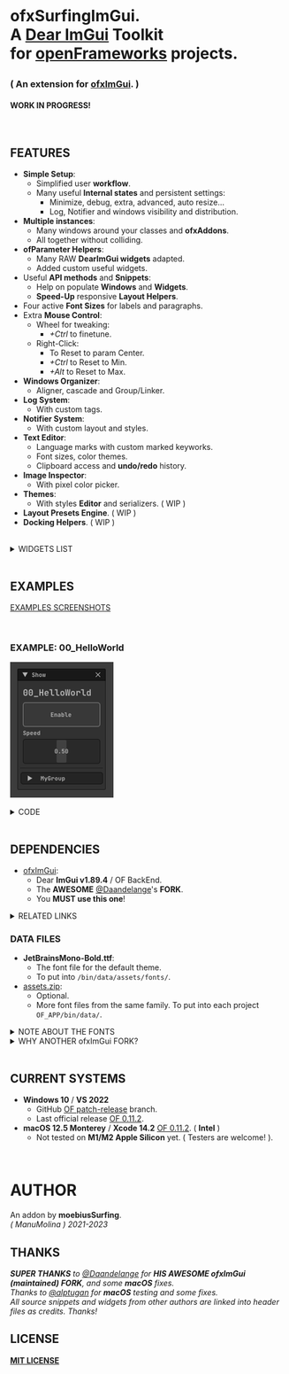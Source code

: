 <br>

<h1>
  
ofxSurfingImGui.  
A [Dear ImGui](https://github.com/ocornut/imgui) **Toolkit**  
for [openFrameworks](https://openframeworks.cc/) projects.  
  
</h1>

<h3>
  
( An extension for [ofxImGui](https://github.com/Daandelange/ofxImGui/tree/develop). )    
  
</h3>

#### WORK IN PROGRESS!

<br>

## FEATURES

- **Simple Setup**:
  - Simplified user **workflow**.
  - Many useful **Internal states** and persistent settings:
    - Minimize, debug, extra, advanced, auto resize...
    - Log, Notifier and windows visibility and distribution. 
- **Multiple instances**:
  - Many windows around your classes and **ofxAddons**.
  - All together without colliding.
- **ofParameter Helpers**:
  - Many RAW **DearImGui widgets** adapted.
  - Added custom useful widgets.
- Useful **API methods** and **Snippets**: 
  - Help on populate **Windows** and **Widgets**.
  - **Speed-Up** responsive **Layout Helpers**.
- Four active **Font Sizes** for labels and paragraphs.
- Extra **Mouse Control**: 
  - Wheel for tweaking:
    -  _+Ctrl_ to finetune.
  - Right-Click:
    - To Reset to param Center.
    - _+Ctrl_ to Reset to Min.
    - _+Alt_ to Reset to Max.
- **Windows Organizer**:
    - Aligner, cascade and Group/Linker.
- **Log System**:
    - With custom tags.
- **Notifier System**:
    - With custom layout and styles.
- **Text Editor**: 
    - Language marks with custom marked keyworks.
    - Font sizes, color themes.
    - Clipboard access and **undo/redo** history.
- **Image Inspector**:
    - With pixel color picker.
- **Themes**:
    - With styles **Editor** and serializers. ( WIP )
- **Layout Presets Engine**. ( WIP )
- **Docking Helpers**. ( WIP )
 
<br>

<details>
  <summary>WIDGETS LIST</summary>
  <p>    
    
- Big Toggles and Buttons.
- Vertical and Horizontal Sliders.
- Range Sliders.
- Styled Knobs.
- Tree and indented folders.
- Floating tooltips, labels and values.
- Dropdown / Combo index selector and names.
- Matrix buttons to an index selector.
- Bundled widgets like arrows linked to int params for browsing.
- DearWidgets.
- Gradient Color Designer.
- Progress bars and waiting spinners.
- Files Browser.
- Curve Editors.
- Log and Notifier System.
- Text Editor, for live coding or text content.
- Profile Plotters.
- ...
  
  </p>
  </details>

<br>

## EXAMPLES

[EXAMPLES SCREENSHOTS](/Examples/README.md)  

<br>

### EXAMPLE: 00_HelloWorld

![](/Examples/00_HelloWorld/Capture.PNG)  

<details>
  <summary>CODE</summary>
  
#### ofApp.h

```.cpp
#pragma once
#include "ofMain.h"

#include "ofxSurfingImGui.h"

class ofApp : public ofBaseApp
{
public:
	void draw();

	ofxSurfingGui ui;

	ofParameter<bool> bGui{ "Show", true };
	ofParameter<bool> bEnable{ "Enable", true };
	ofParameter<float> speed{ "Speed", .5f, 0.f, 1.f };
	ofParameterGroup params{ "MyGroup", bEnable, speed };
};
```

#### ofApp.cpp

```.cpp
void ofApp::draw()
{
	ui.Begin();
	{
		/* Put windows here */

		if (ui.BeginWindow(bGui))
		{
			/* Put widgets here */

			ui.AddLabelBig("00_HelloWorld");
			ui.AddSpacing();
			ui.Add(bEnable, OFX_IM_TOGGLE_BIG_BORDER_BLINK);
			ui.Add(speed, OFX_IM_HSLIDER);
			ui.AddSpacingSeparated();
			ui.AddGroup(params, SurfingGuiGroupStyle_Collapsed);

			ui.EndWindow();
		}
	}
	ui.End();
}
```

</details>

<br>

## DEPENDENCIES

* [ofxImGui](https://github.com/Daandelange/ofxImGui/tree/develop):
  - Dear **ImGui v1.89.4** / OF BackEnd.
  - The **AWESOME** [@Daandelange](https://github.com/Daandelange)'s **FORK**.
  - You **MUST use this one**!

<details>
  <summary>RELATED LINKS</summary>  
  
* [ofxSurfingImGuiExtra](https://github.com/moebiussurfing/ofxSurfingImGuiExtra)
  - _**New WIP examples** and new incoming widgets on a **Testing Sandbox**._
* [imgui/wiki/Useful-Extensions](https://github.com/ocornut/imgui/wiki/Useful-Extensions#image-manipulation)
  - 3rd party modules/widgets that could be integrated.
* [imgui/labels/gallery](https://github.com/ocornut/imgui/labels/gallery)
  - Inspiration gallery from user's apps.
* [ofxWindowApp](https://github.com/moebiussurfing/ofxWindowApp)
  - _Not required. Only for some examples._
* [ofxSurfingHelpers](https://github.com/moebiussurfing/ofxSurfingHelpers)
  - _Not required. Only for some examples._
  
</details>

### DATA FILES

* **JetBrainsMono-Bold.ttf**:
  - The font file for the default theme.
  - To put into `/bin/data/assets/fonts/`.  
* [assets.zip](assets.zip):
  - Optional.
  - More font files from the same family. To put into each project `OF_APP/bin/data/`.  

<details>
  <summary>NOTE ABOUT THE FONTS</summary>  
  
The single font file for the currently used theme is **JetBrainsMono-Bold.ttf**. If that font is not located, then it will search for a legacy font called **telegrama_render.otf**. If none of that fonts are located, it will work too, but using the default bundled font from **ImGui**. (So `/data` can also be completely empty too.) 

</details>
  
<details>
  <summary>WHY ANOTHER ofxImGui FORK?</summary>
  <p>

- What's new on the [@Daandelange FORK](https://github.com/Daandelange/ofxImGui/tree/develop) vs the [legacy](https://github.com/jvcleave/ofxImGui) **ofxImGui** from [@jvcleave](https://github.com/jvcleave)? 
  - Multi context / instances: 
    - Several windows from different add-ons without colliding.  
  - Easy to update to future **NEW ImGui** releases.  
    Currently this fork is linked to the [develop branch](https://github.com/jvcleave/ofxImGui/tree/develop) on the original **ofxImGui** from **@jvcleave**.  
    And will be probably merged into the master branch.  
    
 </p>
</details>

<br>

## CURRENT SYSTEMS

- **Windows 10** / **VS 2022**
    * GitHub [OF patch-release](https://github.com/openframeworks/openFrameworks/tree/patch-release) branch.
    * Last official release [OF 0.11.2](https://openframeworks.cc/download/).
- **macOS 12.5 Monterey** / **Xcode 14.2** [OF 0.11.2](https://openframeworks.cc/download/). ( **Intel** )  
    * Not tested on **M1/M2 Apple Silicon** yet. ( Testers are welcome! ).

<br>

# AUTHOR

An addon by **moebiusSurfing**.  
*( ManuMolina ) 2021-2023*  

## THANKS

_**SUPER THANKS** to [@Daandelange](https://github.com/Daandelange) for **HIS AWESOME ofxImGui (maintained) FORK**, and some **macOS** fixes._  
_Thanks to [@alptugan](https://github.com/alptugan) for **macOS** testing and some fixes._  
_All source snippets and widgets from other authors are linked into header files as credits. Thanks!_  

## LICENSE

[**MIT LICENSE**](https://github.com/moebiussurfing/ofxSurfingImGui/blob/master/LICENSE)
